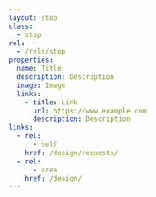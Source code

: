 ```yaml
---
layout: stop
class:
  - stop
rel:
  - /rels/stop  
properties:
  name: Title
  description: Description    
  image: Image
  links:
    - title: Link
      url: https://www.example.com
      description: Description
links:
  - rel:
      - self
    href: /design/requests/
  - rel:
      - area
    href: /design/      
---
```

